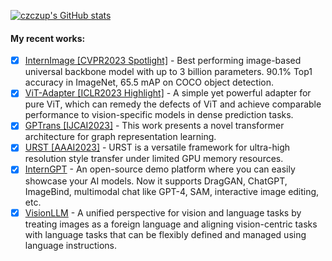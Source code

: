 <!--
Here are some ideas to get you started:

- 🔭 I’m currently working on ...
- 🌱 I’m currently learning ...
- 👯 I’m looking to collaborate on ...
- 🤔 I’m looking for help with ...
- 💬 Ask me about ...
- 📫 How to reach me: ...
- 😄 Pronouns: ...
- ⚡ Fun fact: ...
-->

[![czczup's GitHub stats](https://github-readme-stats-git-masterrstaa-rickstaa.vercel.app/api?username=czczup&show_icons=true)](https://github.com/anuraghazra/github-readme-stats)

<!--
Related source is copied from: https://kilienazure.com/github-profile-readme/
-->

#### My recent works:

- [x] [InternImage [CVPR2023 Spotlight]](https://github.com/OpenGVLab/InternImage) - Best performing image-based universal backbone model with up to 3 billion parameters. 90.1% Top1 accuracy in ImageNet, 65.5 mAP on COCO object detection.
- [x] [ViT-Adapter [ICLR2023 Highlight]](https://github.com/czczup/ViT-Adapter/) - A simple yet powerful adapter for pure ViT, which can remedy the defects of ViT and achieve comparable performance to vision-specific models in dense prediction tasks.
- [x] [GPTrans [IJCAI2023]](https://github.com/czczup/GPTrans) - This work presents a novel transformer architecture for graph representation learning.
- [x] [URST [AAAI2023]](https://github.com/czczup/URST) - URST is a versatile framework for ultra-high resolution style transfer under limited GPU memory resources.
- [x] [InternGPT](https://github.com/OpenGVLab/InternGPT) - An open-source demo platform where you can easily showcase your AI models. Now it supports DragGAN, ChatGPT, ImageBind, multimodal chat like GPT-4, SAM, interactive image editing, etc.
- [x] [VisionLLM](https://github.com/OpenGVLab/VisionLLM) - A unified perspective for vision and language tasks by treating images as a foreign language and aligning vision-centric tasks with language tasks that can be flexibly defined and managed using language instructions.
